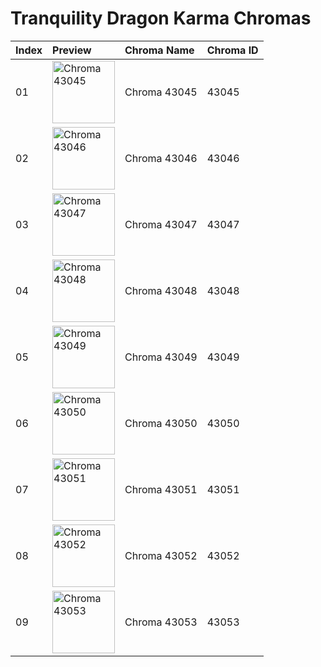 # Tranquility Dragon Karma Chromas

| Index | Preview | Chroma Name | Chroma ID |
|:---|:---|:---|:---|
| 01 | <img src='https://raw.communitydragon.org/latest/plugins/rcp-be-lol-game-data/global/default/v1/champion-chroma-images/43/43045.png' alt='Chroma 43045' width='100'> | Chroma 43045 | 43045 |
| 02 | <img src='https://raw.communitydragon.org/latest/plugins/rcp-be-lol-game-data/global/default/v1/champion-chroma-images/43/43046.png' alt='Chroma 43046' width='100'> | Chroma 43046 | 43046 |
| 03 | <img src='https://raw.communitydragon.org/latest/plugins/rcp-be-lol-game-data/global/default/v1/champion-chroma-images/43/43047.png' alt='Chroma 43047' width='100'> | Chroma 43047 | 43047 |
| 04 | <img src='https://raw.communitydragon.org/latest/plugins/rcp-be-lol-game-data/global/default/v1/champion-chroma-images/43/43048.png' alt='Chroma 43048' width='100'> | Chroma 43048 | 43048 |
| 05 | <img src='https://raw.communitydragon.org/latest/plugins/rcp-be-lol-game-data/global/default/v1/champion-chroma-images/43/43049.png' alt='Chroma 43049' width='100'> | Chroma 43049 | 43049 |
| 06 | <img src='https://raw.communitydragon.org/latest/plugins/rcp-be-lol-game-data/global/default/v1/champion-chroma-images/43/43050.png' alt='Chroma 43050' width='100'> | Chroma 43050 | 43050 |
| 07 | <img src='https://raw.communitydragon.org/latest/plugins/rcp-be-lol-game-data/global/default/v1/champion-chroma-images/43/43051.png' alt='Chroma 43051' width='100'> | Chroma 43051 | 43051 |
| 08 | <img src='https://raw.communitydragon.org/latest/plugins/rcp-be-lol-game-data/global/default/v1/champion-chroma-images/43/43052.png' alt='Chroma 43052' width='100'> | Chroma 43052 | 43052 |
| 09 | <img src='https://raw.communitydragon.org/latest/plugins/rcp-be-lol-game-data/global/default/v1/champion-chroma-images/43/43053.png' alt='Chroma 43053' width='100'> | Chroma 43053 | 43053 |
